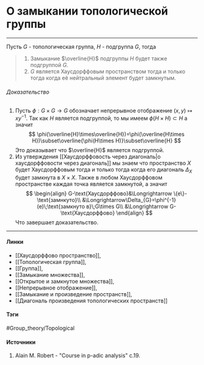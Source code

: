 # О замыкании топологической группы
***
Пусть $G$ - топологическая группа, $H$ - подгруппа $G$, тогда
>1. Замыкание $\overline{H}$ подгруппы $H$ будет также подгруппой $G$.
>2. $G$ является Хаусдорффовым пространством тогда и только тогда когда её нейтральный элемент будет замкнутым.

###### Доказательство
1. Пусть $\phi:G\times G\to G$ обозначает непрерывное отображение $(x,y)\mapsto xy^{-1}$. Так как $H$ является подгруппой, то мы имеем $\phi(H\times H)\subset H$ а значит
   $$
   \phi(\overline{H}\times\overline{H})=\phi(\overline{H\times H})\subset\overline{\phi(H\times H)}\subset\overline{H}
   $$
   Это доказывает что $\overline{H}$ является подгруппой.
2. Из утверждения [[Хаусдорффовость через диагональ|о хаусдорффовости через диагональ]] мы знаем что пространство $X$ будет Хаусдорффовым тогда и только тогда когда его диагональ $\Delta_{X}$ будет замкнута в $X\times X$. Также в любом  Хаусдорффовом пространстве каждая точка является замкнутой, а значит
   $$
   \begin{align}
   G-\text{Хаусдорффово}&\Longrightarrow \{e\}-\text{замнкуто}\\
   &\Longrightarrow\Delta_{G}=\phi^{-1}(e)\;\text{замкнуто в}\;G\times G\\
   &\Longrightarrow G-\text{Хаусдорффово}
   \end{align}
   $$
   Что завершает доказательство.
***
#### Линки
- [[Хаусдорффово пространство]],
- [[Топологическая группа]],
- [[Группа]],
- [[Замыкание множества]],
- [[Открытое и замкнутое множества]],
- [[Непрерывное отображение]],
- [[Замыкание и произведение пространств]],
- [[Диагональ произведения топологических пространств]]
#### Тэги
 #Group_theory/Topological 
#### Источники
1. Alain M. Robert - "Course in p-adic analysis" c.19.